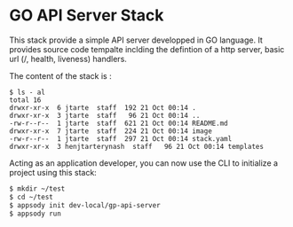 # GO API Server Stack

This stack provide a simple API server developped in GO language. It provides source code tempalte inclding the defintion of a http server, basic url (/, health, liveness) handlers. 

The content of the stack is :
```
$ ls - al
total 16
drwxr-xr-x  6 jtarte  staff  192 21 Oct 00:14 .
drwxr-xr-x  3 jtarte  staff   96 21 Oct 00:14 ..
-rw-r--r--  1 jtarte  staff  621 21 Oct 00:14 README.md
drwxr-xr-x  7 jtarte  staff  224 21 Oct 00:14 image
-rw-r--r--  1 jtarte  staff  297 21 Oct 00:14 stack.yaml
drwxr-xr-x  3 henjtarterynash  staff   96 21 Oct 00:14 templates
```

Acting as an application developer, you can now use the CLI to initialize a project using this stack:

```bash
$ mkdir ~/test
$ cd ~/test
$ appsody init dev-local/gp-api-server
$ appsody run
```
